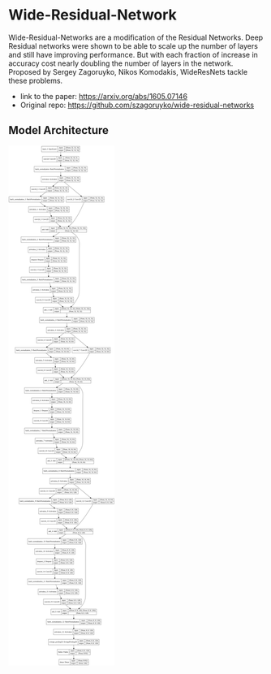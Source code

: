 # Wide-Residual-Network

Wide-Residual-Networks are a modification of the Residual Networks. Deep Residual networks were shown to be able to scale up the number of layers and still have
improving performance. But with each fraction of increase in accuracy cost nearly doubling the number of layers in the network. Proposed by Sergey Zagoruyko, Nikos Komodakis,
WideResNets tackle these problems. 
 
 -  link to the paper: https://arxiv.org/abs/1605.07146
 -  Original repo: https://github.com/szagoruyko/wide-residual-networks

## Model Architecture
![WideResNet Architecture](/WideResNet_keras.png?raw=true "WideResNet Architecture")
